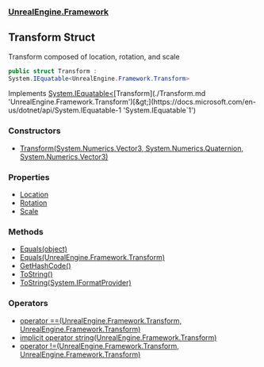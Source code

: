 ### [UnrealEngine.Framework](./UnrealEngine-Framework.md 'UnrealEngine.Framework')
## Transform Struct
Transform composed of location, rotation, and scale  
```csharp
public struct Transform :
System.IEquatable<UnrealEngine.Framework.Transform>
```
Implements [System.IEquatable&lt;](https://docs.microsoft.com/en-us/dotnet/api/System.IEquatable-1 'System.IEquatable`1')[Transform](./Transform.md 'UnrealEngine.Framework.Transform')[&gt;](https://docs.microsoft.com/en-us/dotnet/api/System.IEquatable-1 'System.IEquatable`1')  
### Constructors
- [Transform(System.Numerics.Vector3, System.Numerics.Quaternion, System.Numerics.Vector3)](./Transform-Transform(Vector3_Quaternion_Vector3).md 'UnrealEngine.Framework.Transform.Transform(System.Numerics.Vector3, System.Numerics.Quaternion, System.Numerics.Vector3)')
### Properties
- [Location](./Transform-Location.md 'UnrealEngine.Framework.Transform.Location')
- [Rotation](./Transform-Rotation.md 'UnrealEngine.Framework.Transform.Rotation')
- [Scale](./Transform-Scale.md 'UnrealEngine.Framework.Transform.Scale')
### Methods
- [Equals(object)](./Transform-Equals(object).md 'UnrealEngine.Framework.Transform.Equals(object)')
- [Equals(UnrealEngine.Framework.Transform)](./Transform-Equals(Transform).md 'UnrealEngine.Framework.Transform.Equals(UnrealEngine.Framework.Transform)')
- [GetHashCode()](./Transform-GetHashCode().md 'UnrealEngine.Framework.Transform.GetHashCode()')
- [ToString()](./Transform-ToString().md 'UnrealEngine.Framework.Transform.ToString()')
- [ToString(System.IFormatProvider)](./Transform-ToString(IFormatProvider).md 'UnrealEngine.Framework.Transform.ToString(System.IFormatProvider)')
### Operators
- [operator ==(UnrealEngine.Framework.Transform, UnrealEngine.Framework.Transform)](./Transform-op_Equality(Transform_Transform).md 'UnrealEngine.Framework.Transform.op_Equality(UnrealEngine.Framework.Transform, UnrealEngine.Framework.Transform)')
- [implicit operator string(UnrealEngine.Framework.Transform)](./Transform-op_Implicitstring(Transform).md 'UnrealEngine.Framework.Transform.op_Implicit string(UnrealEngine.Framework.Transform)')
- [operator !=(UnrealEngine.Framework.Transform, UnrealEngine.Framework.Transform)](./Transform-op_Inequality(Transform_Transform).md 'UnrealEngine.Framework.Transform.op_Inequality(UnrealEngine.Framework.Transform, UnrealEngine.Framework.Transform)')
